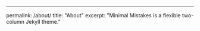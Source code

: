 ---
permalink: /about/
title: "About"
excerpt: "Minimal Mistakes is a flexible two-column Jekyll theme."

